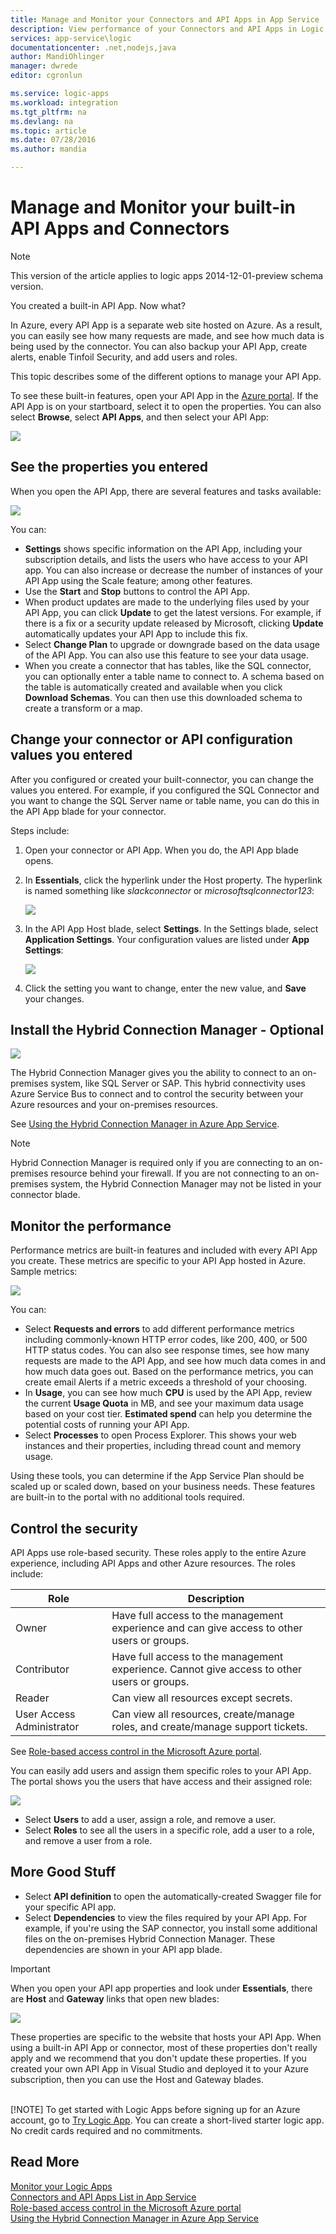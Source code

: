 ```yaml
---
title: Manage and Monitor your Connectors and API Apps in App Service | Microsoft Azure
description: View performance of your Connectors and API Apps in Logic Apps; microservices architecture
services: app-service\logic
documentationcenter: .net,nodejs,java
author: MandiOhlinger
manager: dwrede
editor: cgronlun

ms.service: logic-apps
ms.workload: integration
ms.tgt_pltfrm: na
ms.devlang: na
ms.topic: article
ms.date: 07/28/2016
ms.author: mandia

---
```

# Manage and Monitor your built-in API Apps and Connectors
> [!NOTE]
> This version of the article applies to logic apps 2014-12-01-preview schema version.
> 
> 

You created a built-in API App. Now what?

In Azure, every API App is a separate web site hosted on Azure. As a result, you can easily see how many requests are made, and see how much data is being used by the connector. You can also backup your API App, create alerts, enable Tinfoil Security, and add users and roles.

This topic describes some of the different options to manage your API App.

To see these built-in features, open your API App in the [Azure portal](http://go.microsoft.com/fwlink/p/?LinkID=525040). If the API App is on your startboard, select it to open the properties. You can also select **Browse**, select **API Apps**, and then select your API App:

![](./media/app-service-logic-monitor-your-connectors/browse.png)

## See the properties you entered
When you open the API App, there are several features and tasks available:

![](./media/app-service-logic-monitor-your-connectors/settings.png)

You can:

* **Settings** shows specific information on the API App, including your subscription details, and lists the users who have access to your API app. You can also increase or decrease the number of instances of your API App using the Scale feature; among other features.
* Use the **Start** and **Stop** buttons to control the API App.
* When product updates are made to the underlying files used by your API App, you can click **Update** to get the latest versions. For example, if there is a fix or a security update released by Microsoft, clicking **Update** automatically updates your API App to include this fix.
* Select **Change Plan** to upgrade or downgrade based on the data usage of the API App. You can also use this feature to see your data usage.
* When you create a connector that has tables, like the SQL connector, you can optionally enter a table name to connect to. A schema based on the table is automatically created and available when you click **Download Schemas**. You can then use this downloaded schema to create a transform or a map.

## Change your connector or API configuration values you entered
After you configured or created your built-connector, you can change the values you entered. For example, if you configured the SQL Connector and you want to change the SQL Server name or table name, you can do this in the API App blade for your connector.

Steps include:

1. Open your connector or API App. When you do, the API App blade opens.
2. In **Essentials**, click the hyperlink under the Host property. The hyperlink is named something like *slackconnector* or *microsoftsqlconnector123*:
   
    ![](./media/app-service-logic-monitor-your-connectors/apiapphost.png)
3. In the API App Host blade, select **Settings**. In the Settings blade, select **Application Settings**. Your configuration values are listed under **App Settings**:
   
    ![](./media/app-service-logic-monitor-your-connectors/hostsettings.png)
4. Click the setting you want to change, enter the new value, and **Save** your changes.

## Install the Hybrid Connection Manager - Optional
![](./media/app-service-logic-monitor-your-connectors/hcsetup.png)

The Hybrid Connection Manager gives you the ability to connect to an on-premises system, like SQL Server or SAP. This hybrid connectivity uses Azure Service Bus to connect and to control the security between your Azure resources and your on-premises resources.

See [Using the Hybrid Connection Manager in Azure App Service](app-service-logic-hybrid-connection-manager.md).

> [!NOTE]
> Hybrid Connection Manager is required only if you are connecting to an on-premises resource behind your firewall. If you are not connecting to an on-premises system,  the Hybrid Connection Manager may not be listed in your connector blade.
> 
> 

## Monitor the performance
Performance metrics are built-in features and included with every API App you create. These metrics are specific to your API App hosted in Azure. Sample metrics:

![](./media/app-service-logic-monitor-your-connectors/monitoring.png)

You can:

* Select **Requests and errors** to add different performance metrics including commonly-known HTTP error codes, like 200, 400, or 500 HTTP status codes. You can also see response times,  see how many requests are made to the API App, and see how much data comes in and how much data goes out. Based on the performance metrics, you can create email Alerts if a metric exceeds a threshold of your choosing.
* In **Usage**, you can see how much **CPU** is used by the API App, review the current **Usage Quota** in MB, and see your maximum data usage based on your cost tier. **Estimated spend**  can help you determine the potential costs of running your API App.
* Select **Processes** to open Process Explorer. This shows your web instances and their properties, including thread count and memory usage.

Using these tools, you can determine if the App Service Plan should be scaled up or scaled down, based on your business needs. These features are built-in to the portal with no additional tools required.

## Control the security
API Apps use role-based security. These roles apply to the entire Azure experience, including API Apps and other Azure resources. The roles include:

| Role | Description |
| --- | --- |
| Owner |Have full access to the management experience and can give access to other users or groups. |
| Contributor |Have full access to the management experience. Cannot give access to other users or groups. |
| Reader |Can view all resources except secrets. |
| User Access Administrator |Can view all resources, create/manage roles, and create/manage support tickets. |

See [Role-based access control in the Microsoft Azure portal](../active-directory/role-based-access-control-configure.md).

You can easily add users and assign them specific roles to your API App. The portal shows you the users that have access and their assigned role:

![](./media/app-service-logic-monitor-your-connectors/access.png)  

* Select **Users** to add a user, assign a role, and remove a user.
* Select **Roles** to see all the users in a specific role, add a user to a role, and remove a user from a role.

## More Good Stuff
* Select **API definition** to open the automatically-created Swagger file for your specific API app.
* Select **Dependencies** to view the files required by your API App. For example, if you're using the SAP connector, you install some additional files on the on-premises Hybrid Connection Manager. These dependencies are shown in your API app blade.

> [!IMPORTANT]
> When you open your API app properties and look under **Essentials**, there are **Host** and **Gateway** links that open new blades:
> 
> ![](./media/app-service-logic-monitor-your-connectors/host.png)
> 
> These properties are specific to the website that hosts your API App. When using a built-in API App or connector, most of these properties don't really apply and we recommend that you  don't update these properties. If you created your own API App in Visual Studio and deployed it to your Azure subscription, then you can use the Host and Gateway blades. <br/><br/>
> 
> [!NOTE]
> To get started with Logic Apps before signing up for an Azure account, go to [Try Logic App](https://tryappservice.azure.com/?appservice=logic). You can create a short-lived starter logic app. No credit cards required and no commitments.
> 
> 

## Read More
[Monitor your Logic Apps](app-service-logic-monitor-your-logic-apps.md)<br/>
[Connectors and API Apps List in App Service](app-service-logic-connectors-list.md)<br/>
[Role-based access control in the Microsoft Azure portal](../active-directory/role-based-access-control-configure.md)<br/>
[Using the Hybrid Connection Manager in Azure App Service](app-service-logic-hybrid-connection-manager.md)

<!--Image references-->
[browse]: ./media/app-service-logic-monitor-your-connectors/browse.png
[settings]: ./media/app-service-logic-monitor-your-connectors/settings.png
[hcsetup]: ./media/app-service-logic-monitor-your-connectors/hcsetup.png
[monitoring]: ./media/app-service-logic-monitor-your-connectors/monitoring.png
[access]: ./media/app-service-logic-monitor-your-connectors/access.png
[host]: ./media/app-service-logic-monitor-your-connectors/host.png
[hostsettings]: ./media/app-service-logic-monitor-your-connectors/hostsettings.png
[apiapphost]: ./media/app-service-logic-monitor-your-connectors/apiapphost.png
